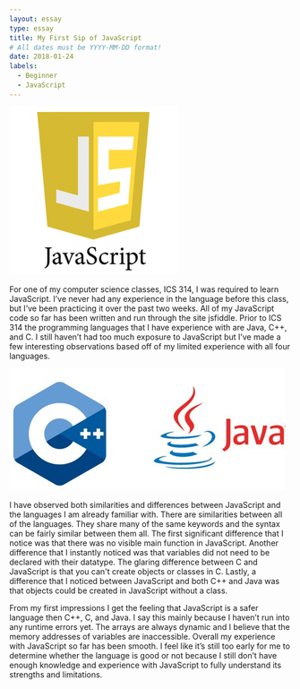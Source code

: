```yaml
---
layout: essay
type: essay
title: My First Sip of JavaScript
# All dates must be YYYY-MM-DD format!
date: 2018-01-24
labels:
  - Beginner
  - JavaScript
---
```


<img class="ui medium left floated image" src="../images/javascript_logo.png">

  For one of my computer science classes, ICS 314, I was required to learn JavaScript.  I’ve never had any experience in the language before this class, but I’ve been practicing it over the past two weeks.  All of my JavaScript code so far has been written and run through the site jsfiddle.  Prior to ICS 314 the programming languages that I have experience with are Java, C++, and C.  I still haven’t had too much exposure to JavaScript but I’ve made a few interesting observations based off of my limited experience with all four languages.

<img class="ui medium left floated image" src="../images/java_c.jpg">

  I have observed both similarities and differences between JavaScript and the languages I am already familiar with.  There are similarities between all of the languages.  They share many of the same keywords and the syntax can be fairly similar between them all.  The first significant difference that I notice was that there was no visible main function in JavaScript.  Another difference that I instantly noticed was that variables did not need to be declared with their datatype.  The glaring difference between C and JavaScript is that you can't create objects or classes in C. Lastly, a difference that I noticed between JavaScript and both C++ and Java was that objects could be created in JavaScript without a class. 

  From my first impressions I get the feeling that JavaScript is a safer language then C++, C, and Java.  I say this mainly because I haven’t run into any runtime errors yet.  The arrays are always dynamic and I believe that the memory addresses of variables are inaccessible.  Overall my experience with JavaScript so far has been smooth.  I feel like it’s still too early for me to determine whether the language is good or not because I still don’t have enough knowledge and experience with JavaScript to fully understand its strengths and limitations.
